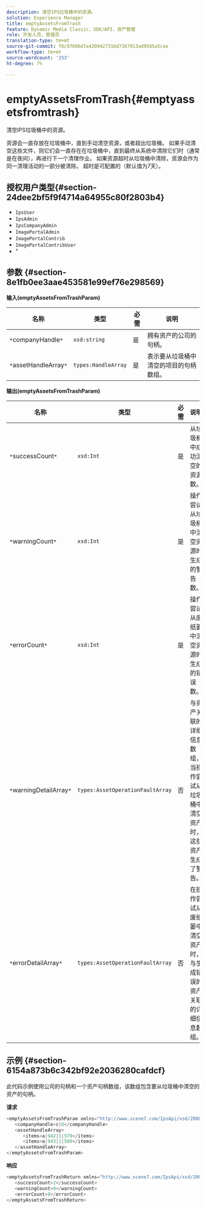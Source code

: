 ```yaml
---
description: 清空IPS垃圾桶中的资源。
solution: Experience Manager
title: emptyAssetsFromTrash
feature: Dynamic Media Classic，SDK/API，资产管理
role: 开发人员，管理员
translation-type: tm+mt
source-git-commit: f6c97606d7a4209427316d7367013ad9585a5cae
workflow-type: tm+mt
source-wordcount: '253'
ht-degree: 7%

---
```



# emptyAssetsFromTrash{#emptyassetsfromtrash}

清空IPS垃圾桶中的资源。

资源会一直存放在垃圾桶中，直到手动清空资源，或者超出垃圾桶。 如果手动清空这些文件，则它们会一直存在在垃圾桶中，直到最终从系统中清除它们时（通常是在夜间），再进行下一个清理作业。 如果资源超时从垃圾桶中清除，资源会作为同一清理活动的一部分被清除。 超时是可配置的（默认值为7天）。

## 授权用户类型{#section-24dee2bf5f9f4714a64955c80f2803b4}

* `IpsUser`
* `IpsAdmin`
* `IpsCompanyAdmin`
* `ImagePortalAdmin`
* `ImagePortalContrib`
* `ImagePortalContribUser`
* &quot;

## 参数 {#section-8e1fb0ee3aae453581e99ef76e298569}

**输入(emptyAssetsFromTrashParam)**

| 名称 | 类型 | 必需 | 说明 |
|---|---|---|---|
| `*`companyHandle`*` | `xsd:string` | 是 | 拥有资产的公司的句柄。 |
| `*`assetHandleArray`*` | `types:HandleArray` | 是 | 表示要从垃圾桶中清空的项目的句柄数组。 |

**输出(emptyAssetsFromTrashParam)**

| 名称 | 类型 | 必需 | 说明 |
|---|---|---|---|
| `*`successCount`*` | `xsd:Int` | 是 | 从垃圾桶中成功清空的资源数。 |
| `*`warningCount`*` | `xsd:Int` | 是 | 操作尝试从垃圾桶中清空资源时生成的警告数。 |
| `*`errorCount`*` | `xsd:Int` | 是 | 操作尝试从废纸篓中清空资源时生成的错误数。 |
| `*`warningDetailArray`*` | `types:AssetOperationFaultArray` | 否 | 与资产关联的详细信息数组，当操作尝试从垃圾桶中清空资产时，这些资产生成了警告。 |
| `*`errorDetailArray`*` | `types:AssetOperationFaultArray` | 否 | 在操作尝试从废纸篓中清空资产时，与生成错误的资产关联的详细信息数组。 |

## 示例 {#section-6154a873b6c342bf92e2036280cafdcf}

此代码示例使用公司的句柄和一个资产句柄数组，该数组包含要从垃圾桶中清空的资产的句柄。

**请求**

```java
<emptyAssetsFromTrashParam xmlns="http://www.scene7.com/IpsApi/xsd/2008-01-15">
   <companyHandle>c|6</companyHandle>
   <assetHandleArray>
      <items>a|942|1|579</items>
      <items>a|943|1|580</items>
   </assetHandleArray>
</emptyAssetsFromTrashParam>
```

**响应**

```java
<emptyAssetsFromTrashReturn xmlns="http://www.scene7.com/IpsApi/xsd/2008-01-15">
   <successCount>2</successCount>
   <warningCount>0</warningCount>
   <errorCount>0</errorCount>
</emptyAssetsFromTrashReturn>
```

